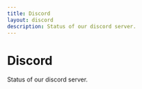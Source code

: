 ```yaml
---
title: Discord
layout: discord
description: Status of our discord server.
---
```


# Discord

Status of our discord server.
